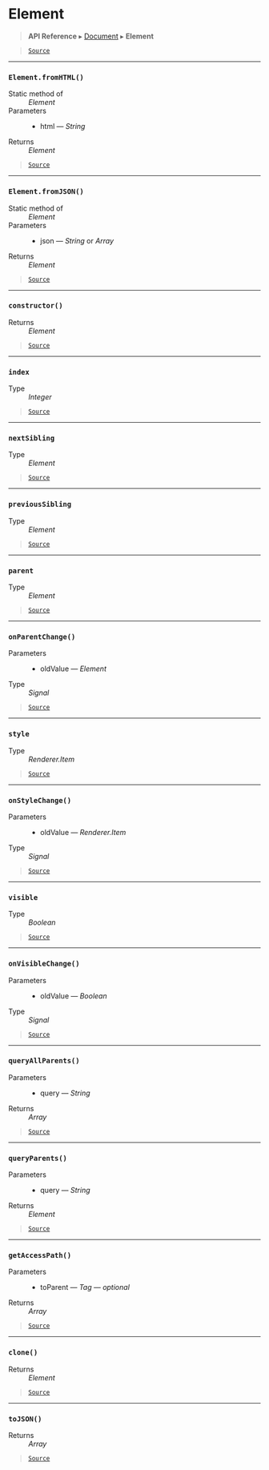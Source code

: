 # Element

> **API Reference** ▸ [Document](/api/document.md) ▸ **Element**

<!-- toc -->

> [`Source`](https:/github.com/Neft-io/neft/blob/3dc9f5366bf00b190122a2aec6eec7c6b4593c4f/src/document/element/element.litcoffee)


* * * 

### `Element.fromHTML()`

<dl><dt>Static method of</dt><dd><i>Element</i></dd><dt>Parameters</dt><dd><ul><li>html — <i>String</i></li></ul></dd><dt>Returns</dt><dd><i>Element</i></dd></dl>


> [`Source`](https:/github.com/Neft-io/neft/blob/3dc9f5366bf00b190122a2aec6eec7c6b4593c4f/src/document/element/element.litcoffee#element-elementfromhtmlstring-html)


* * * 

### `Element.fromJSON()`

<dl><dt>Static method of</dt><dd><i>Element</i></dd><dt>Parameters</dt><dd><ul><li>json — <i>String</i> or <i>Array</i></li></ul></dd><dt>Returns</dt><dd><i>Element</i></dd></dl>


> [`Source`](https:/github.com/Neft-io/neft/blob/3dc9f5366bf00b190122a2aec6eec7c6b4593c4f/src/document/element/element.litcoffee#element-elementfromjsonarraystring-json)


* * * 

### `constructor()`

<dl><dt>Returns</dt><dd><i>Element</i></dd></dl>


> [`Source`](https:/github.com/Neft-io/neft/blob/3dc9f5366bf00b190122a2aec6eec7c6b4593c4f/src/document/element/element.litcoffee#element-elementconstructor)


* * * 

### `index`

<dl><dt>Type</dt><dd><i>Integer</i></dd></dl>


> [`Source`](https:/github.com/Neft-io/neft/blob/3dc9f5366bf00b190122a2aec6eec7c6b4593c4f/src/document/element/element.litcoffee#integer-elementindex)


* * * 

### `nextSibling`

<dl><dt>Type</dt><dd><i>Element</i></dd></dl>


> [`Source`](https:/github.com/Neft-io/neft/blob/3dc9f5366bf00b190122a2aec6eec7c6b4593c4f/src/document/element/element.litcoffee#element-elementnextsibling)


* * * 

### `previousSibling`

<dl><dt>Type</dt><dd><i>Element</i></dd></dl>


> [`Source`](https:/github.com/Neft-io/neft/blob/3dc9f5366bf00b190122a2aec6eec7c6b4593c4f/src/document/element/element.litcoffee#element-elementprevioussibling)


* * * 

### `parent`

<dl><dt>Type</dt><dd><i>Element</i></dd></dl>


> [`Source`](https:/github.com/Neft-io/neft/blob/3dc9f5366bf00b190122a2aec6eec7c6b4593c4f/src/document/element/element.litcoffee#element-elementparent)


* * * 

### `onParentChange()`

<dl><dt>Parameters</dt><dd><ul><li>oldValue — <i>Element</i></li></ul></dd><dt>Type</dt><dd><i>Signal</i></dd></dl>


> [`Source`](https:/github.com/Neft-io/neft/blob/3dc9f5366bf00b190122a2aec6eec7c6b4593c4f/src/document/element/element.litcoffee#signal-elementonparentchangeelement-oldvalue)


* * * 

### `style`

<dl><dt>Type</dt><dd><i>Renderer.Item</i></dd></dl>


> [`Source`](https:/github.com/Neft-io/neft/blob/3dc9f5366bf00b190122a2aec6eec7c6b4593c4f/src/document/element/element.litcoffee#rendereritem-elementstyle)


* * * 

### `onStyleChange()`

<dl><dt>Parameters</dt><dd><ul><li>oldValue — <i>Renderer.Item</i></li></ul></dd><dt>Type</dt><dd><i>Signal</i></dd></dl>


> [`Source`](https:/github.com/Neft-io/neft/blob/3dc9f5366bf00b190122a2aec6eec7c6b4593c4f/src/document/element/element.litcoffee#signal-elementonstylechangerendereritem-oldvalue)


* * * 

### `visible`

<dl><dt>Type</dt><dd><i>Boolean</i></dd></dl>


> [`Source`](https:/github.com/Neft-io/neft/blob/3dc9f5366bf00b190122a2aec6eec7c6b4593c4f/src/document/element/element.litcoffee#boolean-elementvisible)


* * * 

### `onVisibleChange()`

<dl><dt>Parameters</dt><dd><ul><li>oldValue — <i>Boolean</i></li></ul></dd><dt>Type</dt><dd><i>Signal</i></dd></dl>


> [`Source`](https:/github.com/Neft-io/neft/blob/3dc9f5366bf00b190122a2aec6eec7c6b4593c4f/src/document/element/element.litcoffee#signal-elementonvisiblechangeboolean-oldvalue)


* * * 

### `queryAllParents()`

<dl><dt>Parameters</dt><dd><ul><li>query — <i>String</i></li></ul></dd><dt>Returns</dt><dd><i>Array</i></dd></dl>


> [`Source`](https:/github.com/Neft-io/neft/blob/3dc9f5366bf00b190122a2aec6eec7c6b4593c4f/src/document/element/element.litcoffee#array-elementqueryallparentsstring-query)


* * * 

### `queryParents()`

<dl><dt>Parameters</dt><dd><ul><li>query — <i>String</i></li></ul></dd><dt>Returns</dt><dd><i>Element</i></dd></dl>


> [`Source`](https:/github.com/Neft-io/neft/blob/3dc9f5366bf00b190122a2aec6eec7c6b4593c4f/src/document/element/element.litcoffee#element-elementqueryparentsstring-query)


* * * 

### `getAccessPath()`

<dl><dt>Parameters</dt><dd><ul><li>toParent — <i>Tag</i> — <i>optional</i></li></ul></dd><dt>Returns</dt><dd><i>Array</i></dd></dl>


> [`Source`](https:/github.com/Neft-io/neft/blob/3dc9f5366bf00b190122a2aec6eec7c6b4593c4f/src/document/element/element.litcoffee#array-elementgetaccesspathtag-toparent)


* * * 

### `clone()`

<dl><dt>Returns</dt><dd><i>Element</i></dd></dl>


> [`Source`](https:/github.com/Neft-io/neft/blob/3dc9f5366bf00b190122a2aec6eec7c6b4593c4f/src/document/element/element.litcoffee#element-elementclone)


* * * 

### `toJSON()`

<dl><dt>Returns</dt><dd><i>Array</i></dd></dl>


> [`Source`](https:/github.com/Neft-io/neft/blob/3dc9f5366bf00b190122a2aec6eec7c6b4593c4f/src/document/element/element.litcoffee#array-elementtojson)

